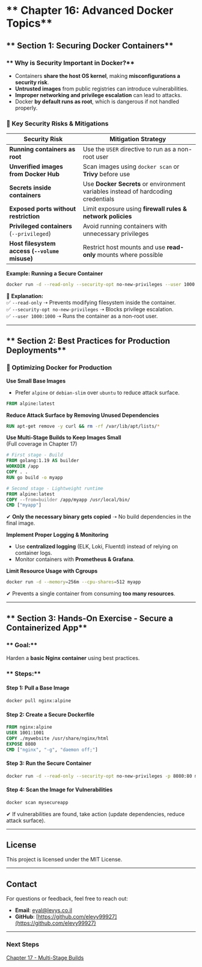# ** Chapter 16: Advanced Docker Topics**  


## ** Section 1: Securing Docker Containers**  

### ** Why is Security Important in Docker?**  
- Containers **share the host OS kernel**, making **misconfigurations a security risk**.  
- **Untrusted images** from public registries can introduce vulnerabilities.  
- **Improper networking and privilege escalation** can lead to attacks.  
- Docker **by default runs as root**, which is dangerous if not handled properly.  

### **🔹 Key Security Risks & Mitigations**  

| **Security Risk**        | **Mitigation Strategy** |
|--------------------------|------------------------|
| **Running containers as root** | Use the `USER` directive to run as a non-root user |
| **Unverified images from Docker Hub** | Scan images using `docker scan` or **Trivy** before use |
| **Secrets inside containers** | Use **Docker Secrets** or environment variables instead of hardcoding credentials |
| **Exposed ports without restriction** | Limit exposure using **firewall rules & network policies** |
| **Privileged containers** (`--privileged`) | Avoid running containers with unnecessary privileges |
| **Host filesystem access (`--volume` misuse)** | Restrict host mounts and use **read-only** mounts where possible |

**Example: Running a Secure Container**  
```sh
docker run -d --read-only --security-opt no-new-privileges --user 1000:1000 mysecureapp
```
🔹 **Explanation:**  
✅ `--read-only` ➝ Prevents modifying filesystem inside the container.  
✅ `--security-opt no-new-privileges` ➝ Blocks privilege escalation.  
✅ `--user 1000:1000` ➝ Runs the container as a non-root user.

---

## ** Section 2: Best Practices for Production Deployments**  

### **🔹 Optimizing Docker for Production**  

**Use Small Base Images**  
- Prefer `alpine` or `debian-slim` over `ubuntu` to reduce attack surface.  
```dockerfile
FROM alpine:latest
```

**Reduce Attack Surface by Removing Unused Dependencies**  
```dockerfile
RUN apt-get remove -y curl && rm -rf /var/lib/apt/lists/*
```

**Use Multi-Stage Builds to Keep Images Small**  
(Full coverage in Chapter 17)  
```dockerfile
# First stage - Build
FROM golang:1.19 AS builder
WORKDIR /app
COPY . .
RUN go build -o myapp

# Second stage - Lightweight runtime
FROM alpine:latest
COPY --from=builder /app/myapp /usr/local/bin/
CMD ["myapp"]
```
✔ **Only the necessary binary gets copied** ➝ No build dependencies in the final image.

**Implement Proper Logging & Monitoring**  
- Use **centralized logging** (ELK, Loki, Fluentd) instead of relying on container logs.  
- Monitor containers with **Prometheus & Grafana**.

**Limit Resource Usage with Cgroups**  
```sh
docker run -d --memory=256m --cpu-shares=512 myapp
```
✔ Prevents a single container from consuming **too many resources**.

---

## ** Section 3: Hands-On Exercise - Secure a Containerized App**  

### ** Goal:**  
Harden a **basic Nginx container** using best practices.  

### ** Steps:**
#### **Step 1: Pull a Base Image**  
```sh
docker pull nginx:alpine
```

#### **Step 2: Create a Secure Dockerfile**  
```dockerfile
FROM nginx:alpine
USER 1001:1001
COPY ./mywebsite /usr/share/nginx/html
EXPOSE 8080
CMD ["nginx", "-g", "daemon off;"]
```

#### **Step 3: Run the Secure Container**  
```sh
docker run -d --read-only --security-opt no-new-privileges -p 8080:80 mysecureapp
```

#### **Step 4: Scan the Image for Vulnerabilities**  
```sh
docker scan mysecureapp
```
✔ If vulnerabilities are found, take action (update dependencies, reduce attack surface).  

---
## License
This project is licensed under the MIT License.

---
## **Contact**
For questions or feedback, feel free to reach out:
- **Email**: eyal@levys.co.il
- **GitHub**: [https://github.com/elevy99927](https://github.com/elevy99927)

---
### **Next Steps**
<A href="./Chapter-17.md">
Chapter 17 - Multi-Stage Builds


</A>
